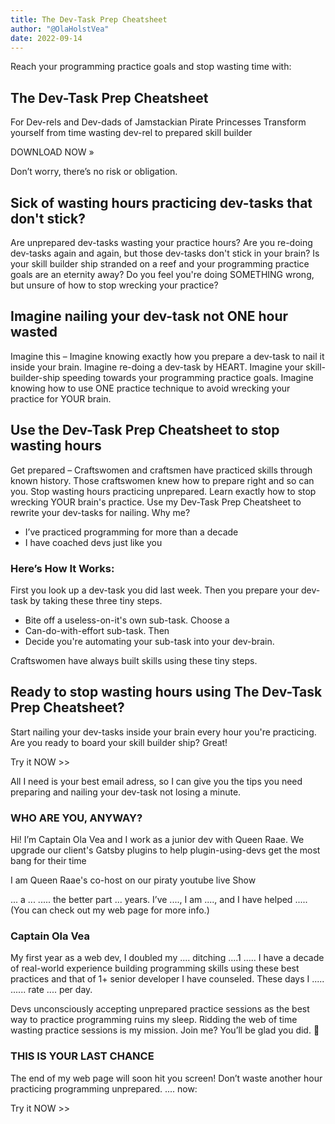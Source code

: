 ```yaml
---
title: The Dev-Task Prep Cheatsheet
author: "@OlaHolstVea"
date: 2022-09-14
---
```


Reach your programming practice goals and stop wasting time with:

## The Dev-Task Prep Cheatsheet

For Dev-rels and Dev-dads of Jamstackian Pirate Princesses
Transform yourself from time wasting dev-rel to prepared skill builder

DOWNLOAD NOW »

Don’t worry, there’s no risk or obligation.

## Sick of wasting hours practicing dev-tasks that don't stick?

Are unprepared dev-tasks wasting your practice hours? Are you re-doing dev-tasks again and again, but those dev-tasks don't stick in your brain? Is your skill builder ship stranded on a reef and your programming practice goals are an eternity away? Do you feel you're doing SOMETHING wrong, but unsure of how to stop wrecking your practice?

## Imagine nailing your dev-task not ONE hour wasted

Imagine this – Imagine knowing exactly how you prepare a dev-task to nail it inside your brain. Imagine re-doing a dev-task by HEART. Imagine your skill-builder-ship speeding towards your programming practice goals. Imagine knowing how to use ONE practice technique to avoid wrecking your practice for YOUR brain.

## Use the Dev-Task Prep Cheatsheet to stop wasting hours

Get prepared – Craftswomen and craftsmen have practiced skills through known history. Those craftswomen knew how to prepare right and so can you. Stop wasting hours practicing unprepared. Learn exactly how to stop wrecking YOUR brain's practice. Use my Dev-Task Prep Cheatsheet to rewrite your dev-tasks for nailing. Why me?

* I’ve practiced programming for more than a decade
* I have coached devs just like you

### Here’s How It Works:

First you look up a dev-task you did last week. Then you prepare your dev-task by taking these three tiny steps.

* Bite off a useless-on-it's own sub-task. Choose a
* Can-do-with-effort sub-task. Then
* Decide you're automating your sub-task into your dev-brain.

Craftswomen have always built skills using these tiny steps.

## Ready to stop wasting hours using The Dev-Task Prep Cheatsheet?

Start nailing your dev-tasks inside your brain every hour you're practicing. Are you ready to board your skill builder ship? Great!

Try it NOW >>

All I need is your best email adress, so I can give you the tips you need preparing and nailing your dev-task not losing a minute.

### WHO ARE YOU, ANYWAY?
Hi! I’m Captain Ola Vea and I work as a junior dev with Queen Raae. We upgrade our client's Gatsby plugins to help plugin-using-devs get the most bang for their time

I am Queen Raae's co-host on our piraty youtube live Show




... a ... ..... the better part  ... years. I’ve ...., I am ...., and I have helped ..... (You can check out my web page for more info.)

### Captain Ola Vea

My first year as a web dev, I doubled my .... ditching ....1 ..... I have a decade of real-world experience building programming skills using these best practices and that of 1+ senior developer I have counseled. These days I  .....  ...... rate .... per day.

Devs unconsciously accepting unprepared practice sessions as the best way to practice programming ruins my sleep. Ridding the web of
time wasting practice sessions is my mission. Join me? You’ll be glad you did. 🙂

### THIS IS YOUR LAST CHANCE
The end of my web page will soon hit you screen! Don’t waste another hour practicing programming unprepared. .... now:

Try it NOW >>




